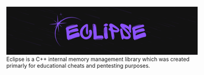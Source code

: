 ![eclipse-banner](./images/eclipse-banner.png)
Eclipse is a C++ internal memory management library which was created primarly for educational cheats and pentesting purposes.
